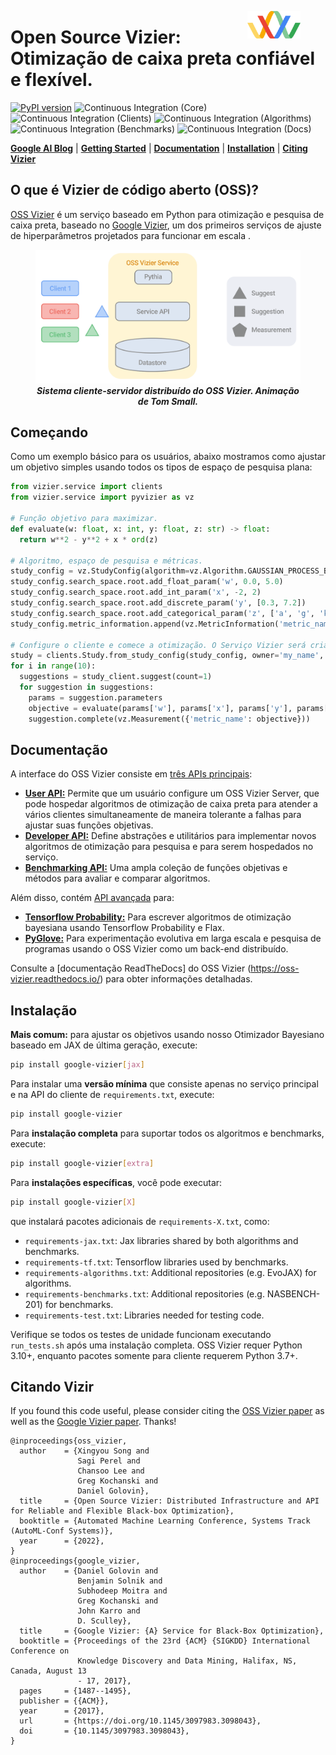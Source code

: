 <figure>
<img src="docs/assets/vizier_logo2.png" width=20% align="right"/>
</figure>

# Open Source Vizier: Otimização de caixa preta confiável e flexível.
[![PyPI version](https://badge.fury.io/py/google-vizier.svg)](https://badge.fury.io/py/google-vizier)
![Continuous Integration (Core)](https://github.com/google/vizier/workflows/pytest_core/badge.svg)
![Continuous Integration (Clients)](https://github.com/google/vizier/workflows/pytest_clients/badge.svg)
![Continuous Integration (Algorithms)](https://github.com/google/vizier/workflows/pytest_algorithms/badge.svg)
![Continuous Integration (Benchmarks)](https://github.com/google/vizier/workflows/pytest_benchmarks/badge.svg)
![Continuous Integration (Docs)](https://github.com/google/vizier/workflows/docs/badge.svg)

  [**Google AI Blog**](https://ai.googleblog.com/2023/02/open-source-vizier-towards-reliable-and.html)
| [**Getting Started**](#getting_started)
| [**Documentation**](#documentation)
| [**Installation**](#installation)
| [**Citing Vizier**](#citing_vizier)

## O que é Vizier de código aberto (OSS)?
[OSS Vizier](https://arxiv.org/abs/2207.13676) é um serviço baseado em Python para otimização e pesquisa de caixa preta, baseado no [Google Vizier](https://dl.acm.org/doi/10.1145/3097983.3098043), um dos primeiros serviços de ajuste de hiperparâmetros projetados para funcionar em escala .
<figure>
<p align="center" width=65%>
<img src="docs/assets/oss_vizier_service.gif"/>
  <br>
  <em><b>Sistema cliente-servidor distribuído do OSS Vizier. Animação de Tom Small.</b></em>
</p>
</figure>

## Começando <a name="getting_started"></a>
Como um exemplo básico para os usuários, abaixo mostramos como ajustar um objetivo simples usando todos os tipos de espaço de pesquisa plana:

```python
from vizier.service import clients
from vizier.service import pyvizier as vz

# Função objetivo para maximizar.
def evaluate(w: float, x: int, y: float, z: str) -> float:
  return w**2 - y**2 + x * ord(z)

# Algoritmo, espaço de pesquisa e métricas.
study_config = vz.StudyConfig(algorithm=vz.Algorithm.GAUSSIAN_PROCESS_BANDIT)
study_config.search_space.root.add_float_param('w', 0.0, 5.0)
study_config.search_space.root.add_int_param('x', -2, 2)
study_config.search_space.root.add_discrete_param('y', [0.3, 7.2])
study_config.search_space.root.add_categorical_param('z', ['a', 'g', 'k'])
study_config.metric_information.append(vz.MetricInformation('metric_name', goal=vz.ObjectiveMetricGoal.MAXIMIZE))

# Configure o cliente e comece a otimização. O Serviço Vizier será criado implicitamente.
study = clients.Study.from_study_config(study_config, owner='my_name', study_id='example')
for i in range(10):
  suggestions = study_client.suggest(count=1)
  for suggestion in suggestions:
    params = suggestion.parameters
    objective = evaluate(params['w'], params['x'], params['y'], params['z'])
    suggestion.complete(vz.Measurement({'metric_name': objective}))
```

## Documentação <a name="documentation"></a>
A interface do OSS Vizier consiste em [três APIs principais](https://oss-vizier.readthedocs.io/en/latest/guides/index.html):

* [**User API:**](https://oss-vizier.readthedocs.io/en/latest/guides/index.html#for-users) Permite que um usuário configure um OSS Vizier Server, que pode hospedar algoritmos de otimização de caixa preta para atender a vários clientes simultaneamente de maneira tolerante a falhas para ajustar suas funções objetivas.
* [**Developer API:**](https://oss-vizier.readthedocs.io/en/latest/guides/index.html#for-developers) Define abstrações e utilitários para implementar novos algoritmos de otimização para pesquisa e para serem hospedados no serviço.
* [**Benchmarking API:**](https://oss-vizier.readthedocs.io/en/latest/guides/index.html#for-benchmarking) Uma ampla coleção de funções objetivas e métodos para avaliar e comparar algoritmos.

Além disso, contém [API avançada](https://oss-vizier.readthedocs.io/en/latest/advanced_topics/index.html) para:

* [**Tensorflow Probability:**](https://oss-vizier.readthedocs.io/en/latest/advanced_topics/index.html#tensorflow-probability) Para escrever algoritmos de otimização bayesiana usando Tensorflow Probability e Flax.
* [**PyGlove:**](https://oss-vizier.readthedocs.io/en/latest/advanced_topics/index.html#pyglove) Para experimentação evolutiva em larga escala e pesquisa de programas usando o OSS Vizier como um back-end distribuído.

Consulte a [documentação ReadTheDocs] do OSS Vizier (https://oss-vizier.readthedocs.io/) para obter informações detalhadas.

## Instalação <a name="installation"></a>
**Mais comum:** para ajustar os objetivos usando nosso Otimizador Bayesiano baseado em JAX de última geração, execute:

```bash
pip install google-vizier[jax]
```

Para instalar uma **versão mínima** que consiste apenas no serviço principal e na API do cliente de `requirements.txt`, execute:

```bash
pip install google-vizier
```

Para **instalação completa** para suportar todos os algoritmos e benchmarks, execute:

```bash
pip install google-vizier[extra]
```

Para **instalações específicas**, você pode executar:

```bash
pip install google-vizier[X]
```

que instalará pacotes adicionais de `requirements-X.txt`, como:

* `requirements-jax.txt`: Jax libraries shared by both algorithms and benchmarks.
* `requirements-tf.txt`: Tensorflow libraries used by benchmarks.
* `requirements-algorithms.txt`: Additional repositories (e.g. EvoJAX) for algorithms.
* `requirements-benchmarks.txt`: Additional repositories (e.g. NASBENCH-201) for benchmarks.
* `requirements-test.txt`: Libraries needed for testing code.

Verifique se todos os testes de unidade funcionam executando `run_tests.sh` após uma instalação completa. OSS Vizier requer Python 3.10+, enquanto pacotes somente para cliente requerem Python 3.7+.

## Citando Vizir <a name="citing_vizier"></a>
If you found this code useful, please consider citing the [OSS Vizier paper](https://arxiv.org/abs/2207.13676) as well as the [Google Vizier paper](https://dl.acm.org/doi/10.1145/3097983.3098043). Thanks!

```
@inproceedings{oss_vizier,
  author    = {Xingyou Song and
               Sagi Perel and
               Chansoo Lee and
               Greg Kochanski and
               Daniel Golovin},
  title     = {Open Source Vizier: Distributed Infrastructure and API for Reliable and Flexible Black-box Optimization},
  booktitle = {Automated Machine Learning Conference, Systems Track (AutoML-Conf Systems)},
  year      = {2022},
}
@inproceedings{google_vizier,
  author    = {Daniel Golovin and
               Benjamin Solnik and
               Subhodeep Moitra and
               Greg Kochanski and
               John Karro and
               D. Sculley},
  title     = {Google Vizier: {A} Service for Black-Box Optimization},
  booktitle = {Proceedings of the 23rd {ACM} {SIGKDD} International Conference on
               Knowledge Discovery and Data Mining, Halifax, NS, Canada, August 13
               - 17, 2017},
  pages     = {1487--1495},
  publisher = {{ACM}},
  year      = {2017},
  url       = {https://doi.org/10.1145/3097983.3098043},
  doi       = {10.1145/3097983.3098043},
}
```
